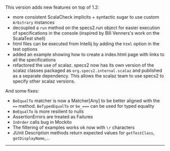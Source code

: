 This version adds new features on top of 1.2:

 * more consistent ScalaCheck implicits + syntactic sugar to use custom `Arbitrary` instances
 * decoupled a `run` method on the specs2.run object for easier execution of specifications in the console (inspired by Bill Venners's work on the ScalaTest shell)
 * html files can be executed from Intellij by adding the `html` option in the test options
 * added an example showing how to create a index.html page with links to all the specifications
 * refactored the use of scalaz. specs2 now has its own version of the scalaz classes packaged as `org.specs2.internal.scalaz` and published as a separate dependency. This allows the scalaz team to use specs2 to specify other scalaz versions.
 
And some fixes:

 * `BeEqualTo` matcher is now a Matcher[Any] to be better aligned with the `==` method. `BeTypedEqualTo` or `be_===` can be used for typed equality
 * `BeEqualTo` is more resilient to nulls
 * AssertionErrors are treated as Failures
 * `InOrder` calls bug in Mockito
 * The filtering of examples works ok now with `\r` characters
 * JUnit Description methods return expected values for `getTestClass`, `getDisplayName`,...

------
